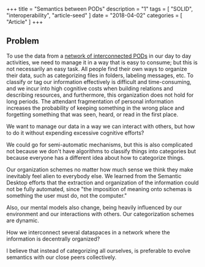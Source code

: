 +++
title = "Semantics between PODs"
description = "1"
tags = [
    "SOLID",
    "interoperability",
    "article-seed"
]
date = "2018-04-02"
categories = [
    "Article"
]
+++

## Problem

To use the data from a [network of interconnected PODs](../network-of-interconnected-pods) in our day to day activities, we need to manage it in a way that is easy to consume; but this is not necessarily an easy task. All people find their own ways to organize their data, such as categorizing files in folders, labeling messages, etc. To classify or tag our information effectively is difficult and time-consuming, and we incur into high cognitive costs when building relations and describing resources, and furthermore, this organization does not hold for long periods. The attendant fragmentation of personal information increases the probability of keeping something in the wrong place and forgetting something that was seen, heard, or read in the first place.

We want to manage our data in a way we can interact with others, but how to do it without expending excessive cognitive efforts?

We could go for semi-automatic mechanisms, but this is also complicated not because we don't have algorithms to classify things into categories but because everyone has a different idea about how to categorize things. 

Our organization schemes no matter how much sense we think they make inevitably feel alien to everybody else. We learned from the Semantic Desktop efforts that the extraction and organization of the information could not be fully automated, since "the imposition of meaning onto schemas is something the user must do, not the computer."

Also, our mental models also change, being heavily influenced by our environment and our interactions with others. Our categorization schemes are dynamic.

How we interconnect several dataspaces in a network where the information is decentrally organized?

I believe that instead of categorizing all ourselves,  is preferable to evolve semantics with our close peers collectively.

